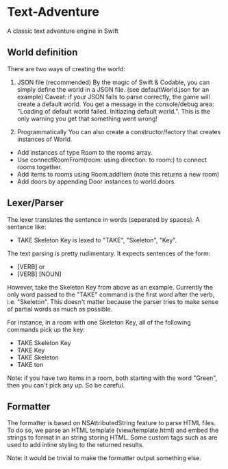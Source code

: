 # Text-Adventure
A classic text adventure engine in Swift

## World definition
There are two ways of creating the world:
1. JSON file (recommended)
By the magic of Swift & Codable, you can simply define the world in a JSON file. (see defaultWorld.json for an example)
Caveat: if your JSON fails to parse correctly, the game will create a default world. You get a message in the console/debug area: "Loading of default world failed. Initiazing default world.". This is the only warning you get that something went wrong!

2. Programmatically
You can also create a constructor/factory that creates instances of World. 
* Add instances of type Room to the rooms array.
* Use connectRoomFrom(room: using direction: to room:) to connect rooms together.
* Add items to rooms using Room.addItem (note this returns a new room)
* Add doors by appending Door instances to world.doors.

## Lexer/Parser
The lexer translates the sentence in words (seperated by spaces).
A sentance like:
* TAKE Skeleton Key is lexed to "TAKE", "Skeleton", "Key".

The text parsing is pretty rudimentary. It expects sentences of the form:
* [VERB] or 
* [VERB] [NOUN]

However, take the Skeleton Key from above as an example. Currently the only word passed to the "TAKE" command is the first word after the verb, i.e. "Skeleton". This doesn't matter because the parser tries to make sense of partial words as much as possible. 

For instance, in a room with one Skeleton Key, all of the following commands pick up the key:
* TAKE Skeleton Key
* TAKE Key
* TAKE Skeleton
* TAKE ton

Note: if you have two items in a room, both starting with the word "Green", then you can't pick any up. So be careful.

## Formatter
The formatter is based on NSAttributedString feature to parse HTML files. To do so, we parse an HTML template (view/template.html) and embed the strings to format in an string storing HTML. Some custom tags such as <ITEM></ITEM> are used to add inline styling to the returned results.

Note: it would be trivial to make the formatter output something else.
